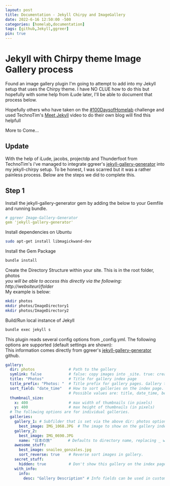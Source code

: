 ```yaml
---
layout: post
title: Documentation - Jekyll Chirpy and ImageGallery
date: 2022-6-16 12:50:00 -500
categories: [homelab,documentation]
tags: [github,Jekyll,ggreer]
pin: true
---
```


# Jekyll with Chirpy theme Image Gallery process

Found an image gallery plugin I\'m going to attempt to add into my Jekyll setup that uses the Chirpy theme.  I have NO CLUE how to do this but hopefully with some help from iLude later, I\'ll be able to document that process below.

Hopefully others who have taken on the [#100DaysofHomelab](https://100daysofhomelab.com/) challenge and used TechnoTim\'s [Meet Jekyll](https://techno-tim.github.io/posts/jekyll-docs-site/) video to do their own blog will find this helpfull

More to Come...
<br>

## Update

With the help of iLude, jacobs, projectdp and Thunderfoot from TechnoTim\'s i\'ve managed to integrate ggreer\'s [jekyll-gallery-generator](https://github.com/ggreer/jekyll-gallery-generator) into my jekyll-chirpy setup.  To be honest, I was scarred but it was a rather painless process.  Below are the steps we did to complete this.
<br>

## Step 1

Install the jekyll-gallery-generator gem by adding the below to your Gemfile and running bundle.
```yml
# ggreer Image-Gallery-Generator 
gem 'jekyll-gallery-generator'
```

Install dependencies on Ubuntu
```bash
sudo apt-get install libmagickwand-dev
```
Install the Gem Package
```bash
bundle install
```

Create the Directory Structure within your site.  This is in the root folder, photos<br>
*you will be able to access this directly via the following:  http://websiteurl/folder* <br>
My example is below:
```bash
mkdir photos
mkdir photos/ImageDirectory1
mkdir photos/ImageDirectory2
```

Build/Run local instance of Jekyll
```bash
bundle exec jekyll s
```

This plugin reads several config options from _config.yml. The following options are supported (default settings are shown):<br>
This information comes directly from ggreer's [jekyll-gallery-generator](https://github.com/ggreer/jekyll-gallery-generator) github.
```yml
gallery:
  dir: photos               # Path to the gallery
  symlink: false            # false: copy images into _site. true: create symbolic links (saves disk space)
  title: "Photos"           # Title for gallery index page
  title_prefix: "Photos: "  # Title prefix for gallery pages. Gallery title = title_prefix + gallery_name
  sort_field: "date_time"   # How to sort galleries on the index page.
                            # Possible values are: title, date_time, best_image
  thumbnail_size:
    x: 400                  # max width of thumbnails (in pixels)
    y: 400                  # max height of thumbnails (in pixels)
  # The following options are for individual galleries.
  galleries:
    gallery_1: # Subfilder that is set via the above dir: photos option
      best_image: IMG_1068.JPG  # The image to show on the gallery index page. Defaults to the last image.
    gallery_2:
      best_image: IMG_0690.JPG
      name: "日本の旅"       # Defaults to directory name, replacing _ with spaces & capitalizing words.
    awesome_stuff:
      best_image: snaileo_gonzales.jpg
      sort_reverse: true    # Reverse sort images in gallery.
    secret_stuff:
      hidden: true          # Don't show this gallery on the index page. People must guess the URL.
    with_info:
      info:
        desc: "Gallery Description" # Info fields can be used in custom templates.
```
